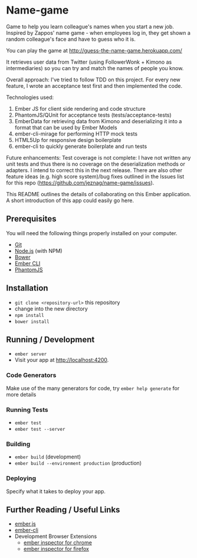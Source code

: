 # Name-game 
Game to help you learn colleague's names when you start a new job. Inspired by Zappos' name game - when employees
log in, they get shown a random colleague's face and have to guess who it is.

You can play the game at http://guess-the-name-game.herokuapp.com/

It retrieves user data from Twitter (using FollowerWonk + Kimono as intermediaries) so you can try and match the names of people you know.

Overall approach:
I've tried to follow TDD on this project. For every new feature, I wrote an acceptance test first and then implemented the code. 

Technologies used:
1. Ember JS for client side rendering and code structure
2. PhantomJS/QUnit for acceptance tests (tests/acceptance-tests)
3. EmberData for retrieving data from Kimono and deserializing it into a format that can be used by Ember Models
4. ember-cli-mirage for performing HTTP mock tests
5. HTML5Up for responsive design boilerplate
6. ember-cli to quickly generate boilerplate and run tests

Future enhancements:
Test coverage is not complete: I have not written any unit tests and thus there is no coverage on the deserialization methods or adapters. I intend to correct this in the next release. There are also other feature ideas (e.g. high score system)/bug fixes outlined in the Issues list for this repo (https://github.com/jeznag/name-game/issues).

This README outlines the details of collaborating on this Ember application.
A short introduction of this app could easily go here.

## Prerequisites

You will need the following things properly installed on your computer.

* [Git](http://git-scm.com/)
* [Node.js](http://nodejs.org/) (with NPM)
* [Bower](http://bower.io/)
* [Ember CLI](http://www.ember-cli.com/)
* [PhantomJS](http://phantomjs.org/)

## Installation

* `git clone <repository-url>` this repository
* change into the new directory
* `npm install`
* `bower install`

## Running / Development

* `ember server`
* Visit your app at [http://localhost:4200](http://localhost:4200).

### Code Generators

Make use of the many generators for code, try `ember help generate` for more details

### Running Tests

* `ember test`
* `ember test --server`

### Building

* `ember build` (development)
* `ember build --environment production` (production)

### Deploying

Specify what it takes to deploy your app.

## Further Reading / Useful Links

* [ember.js](http://emberjs.com/)
* [ember-cli](http://www.ember-cli.com/)
* Development Browser Extensions
  * [ember inspector for chrome](https://chrome.google.com/webstore/detail/ember-inspector/bmdblncegkenkacieihfhpjfppoconhi)
  * [ember inspector for firefox](https://addons.mozilla.org/en-US/firefox/addon/ember-inspector/)

